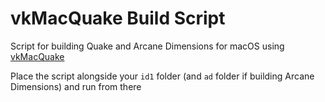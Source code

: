 # vkMacQuake Build Script
Script for building Quake and Arcane Dimensions for macOS using [vkMacQuake](https://github.com/atsb/vkMacQuake)

Place the script alongside your `id1` folder (and `ad` folder if building Arcane Dimensions) and run from there 


